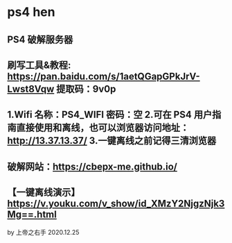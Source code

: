 # ps4 hen
PS4 破解服务器
--------------------------------------------------------------------------
刷写工具&教程: https://pan.baidu.com/s/1aetQGapGPkJrV-Lwst8Vqw 
提取码：9v0p 
--------------------------------------------------------------------------
1.Wifi 名称：PS4_WIFI       密码：空
2.可在 PS4 用户指南直接使用和离线，也可以浏览器访问地址：http://13.37.13.37/
3.一键离线之前记得三清浏览器
--------------------------------------------------------------------------
破解网站：https://cbepx-me.github.io/
--------------------------------------------------------------------------
【一键离线演示】
https://v.youku.com/v_show/id_XMzY2NjgzNjk3Mg==.html
--------------------------------------------------------------------------
by 上帝之右手
2020.12.25
